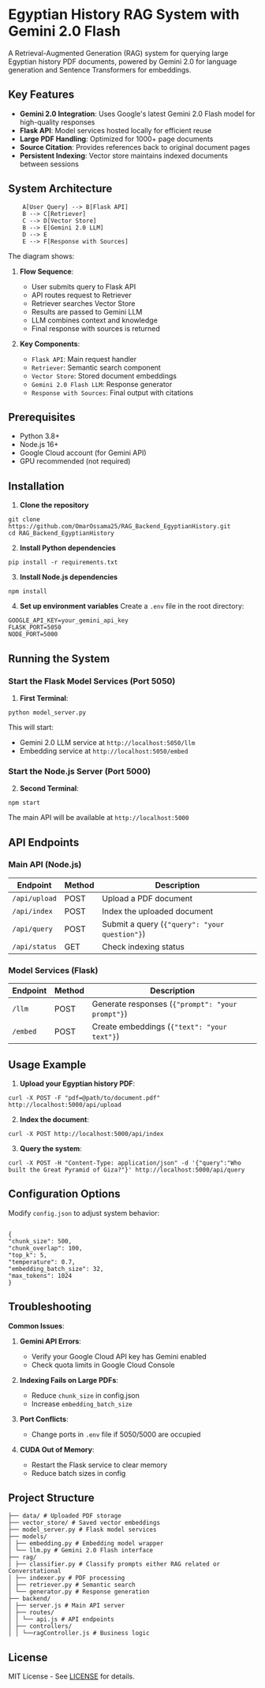 # Egyptian History RAG System with Gemini 2.0 Flash

A Retrieval-Augmented Generation (RAG) system for querying large Egyptian history PDF documents, powered by Gemini 2.0 for language generation and Sentence Transformers for embeddings.

## Key Features

- **Gemini 2.0 Integration**: Uses Google's latest Gemini 2.0 Flash model for high-quality responses
- **Flask API**: Model services hosted locally for efficient reuse
- **Large PDF Handling**: Optimized for 1000+ page documents
- **Source Citation**: Provides references back to original document pages
- **Persistent Indexing**: Vector store maintains indexed documents between sessions

## System Architecture

```
    A[User Query] --> B[Flask API]
    B --> C[Retriever]
    C --> D[Vector Store]
    B --> E[Gemini 2.0 LLM]
    D --> E
    E --> F[Response with Sources]
```
The diagram shows:

1. **Flow Sequence**:
   - User submits query to Flask API
   - API routes request to Retriever
   - Retriever searches Vector Store
   - Results are passed to Gemini LLM
   - LLM combines context and knowledge
   - Final response with sources is returned

2. **Key Components**:
   - `Flask API`: Main request handler
   - `Retriever`: Semantic search component
   - `Vector Store`: Stored document embeddings
   - `Gemini 2.0 Flash LLM`: Response generator
   - `Response with Sources`: Final output with citations

## Prerequisites

- Python 3.8+
- Node.js 16+
- Google Cloud account (for Gemini API)
- GPU recommended (not required)

## Installation

1. **Clone the repository**

```
git clone https://github.com/OmarOssama25/RAG_Backend_EgyptianHistory.git
cd RAG_Backend_EgyptianHistory
```

2. **Install Python dependencies**
```
pip install -r requirements.txt
```

3. **Install Node.js dependencies**
```
npm install
```

4. **Set up environment variables**
Create a `.env` file in the root directory:
```
GOOGLE_API_KEY=your_gemini_api_key
FLASK_PORT=5050
NODE_PORT=5000
```


## Running the System

### Start the Flask Model Services (Port 5050)

1. **First Terminal**:
```
python model_server.py
```
This will start:
- Gemini 2.0 LLM service at `http://localhost:5050/llm`
- Embedding service at `http://localhost:5050/embed`

### Start the Node.js Server (Port 5000)

2. **Second Terminal**:
```
npm start
```

The main API will be available at `http://localhost:5000`

## API Endpoints

### Main API (Node.js)

| Endpoint | Method | Description |
|----------|--------|-------------|
| `/api/upload` | POST | Upload a PDF document |
| `/api/index` | POST | Index the uploaded document |
| `/api/query` | POST | Submit a query (`{"query": "your question"}`) |
| `/api/status` | GET | Check indexing status |

### Model Services (Flask)

| Endpoint | Method | Description |
|----------|--------|-------------|
| `/llm` | POST | Generate responses (`{"prompt": "your prompt"}`) |
| `/embed` | POST | Create embeddings (`{"text": "your text"}`) |

## Usage Example

1. **Upload your Egyptian history PDF**:
```
curl -X POST -F "pdf=@path/to/document.pdf" http://localhost:5000/api/upload
```

2. **Index the document**:
```
curl -X POST http://localhost:5000/api/index
```
3. **Query the system**:
```
curl -X POST -H "Content-Type: application/json" -d '{"query":"Who built the Great Pyramid of Giza?"}' http://localhost:5000/api/query
```

## Configuration Options

Modify `config.json` to adjust system behavior:
```

{
"chunk_size": 500,
"chunk_overlap": 100,
"top_k": 5,
"temperature": 0.7,
"embedding_batch_size": 32,
"max_tokens": 1024
}
```

## Troubleshooting

**Common Issues**:

1. **Gemini API Errors**:
   - Verify your Google Cloud API key has Gemini enabled
   - Check quota limits in Google Cloud Console

2. **Indexing Fails on Large PDFs**:
   - Reduce `chunk_size` in config.json
   - Increase `embedding_batch_size`

3. **Port Conflicts**:
   - Change ports in `.env` file if 5050/5000 are occupied

4. **CUDA Out of Memory**:
   - Restart the Flask service to clear memory
   - Reduce batch sizes in config

## Project Structure
```
├── data/ # Uploaded PDF storage
├── vector_store/ # Saved vector embeddings
├── model_server.py # Flask model services
├── models/
│ ├── embedding.py # Embedding model wrapper
│ └── llm.py # Gemini 2.0 Flash interface
├── rag/
│ ├── classifier.py # Classify prompts either RAG related or Converstational
│ ├── indexer.py # PDF processing
│ ├── retriever.py # Semantic search
│ └── generator.py # Response generation
├── backend/
│ ├── server.js # Main API server
│ ├── routes/
│ │ └── api.js # API endpoints
│ ├── controllers/
│ │ └──ragController.js # Business logic
```


## License

MIT License - See [LICENSE](LICENSE) for details.


